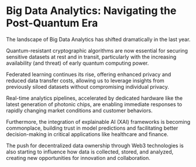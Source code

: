 # Big Data Analytics: Navigating the Post-Quantum Era

The landscape of Big Data Analytics has shifted dramatically in the last year.

Quantum-resistant cryptographic algorithms are now essential for securing sensitive datasets at rest and in transit, particularly with the increasing availability (and threat) of early quantum computing power.

Federated learning continues its rise, offering enhanced privacy and reduced data transfer costs, allowing us to leverage insights from previously siloed datasets without compromising individual privacy.

Real-time analytics pipelines, accelerated by dedicated hardware like the latest generation of photonic chips, are enabling immediate responses to rapidly changing market conditions and customer behaviors.

Furthermore, the integration of explainable AI (XAI) frameworks is becoming commonplace, building trust in model predictions and facilitating better decision-making in critical applications like healthcare and finance.

The push for decentralized data ownership through Web3 technologies is also starting to influence how data is collected, stored, and analyzed, creating new opportunities for innovation and collaboration.
